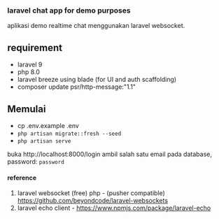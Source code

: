 ### laravel chat app for demo purposes
aplikasi demo realtime chat menggunakan laravel websocket.

## requirement
- laravel 9
- php 8.0
- laravel breeze using blade (for UI and auth scaffolding)
- composer update psr/http-message:"1.1"

## Memulai
- cp .env.example .env
- `php artisan migrate::fresh --seed`
- `php artisan serve`

buka http://localhost:8000/login ambil salah satu email pada database, password: `password`


#### reference
1. laravel websocket (free) php - (pusher compatible) https://github.com/beyondcode/laravel-websockets
2. laravel echo client - https://www.npmjs.com/package/laravel-echo

